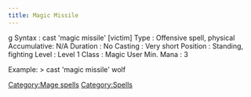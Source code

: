 ```yaml
---
title: Magic Missile
---
```


<nowiki>g Syntax : cast 'magic missile' \[victim\] Type : Offensive
spell, physical Accumulative: N/A Duration : No Casting : Very short
Position : Standing, fighting Level : Level 1 Class : Magic User Min.
Mana : 3

</pre>

Example: \> cast 'magic missile' wolf

[Category:Mage spells](Category:Mage_spells "wikilink")
[Category:Spells](Category:Spells "wikilink")